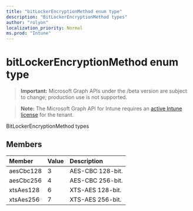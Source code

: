 ```yaml
---
title: "bitLockerEncryptionMethod enum type"
description: "BitLockerEncryptionMethod types"
author: "rolyon"
localization_priority: Normal
ms.prod: "Intune"
---
```


# bitLockerEncryptionMethod enum type

> **Important:** Microsoft Graph APIs under the /beta version are subject to change; production use is not supported.

> **Note:** The Microsoft Graph API for Intune requires an [active Intune license](https://go.microsoft.com/fwlink/?linkid=839381) for the tenant.

BitLockerEncryptionMethod types

## Members
|Member|Value|Description|
|:---|:---|:---|
|aesCbc128|3|AES-CBC 128-bit.|
|aesCbc256|4|AES-CBC 256-bit.|
|xtsAes128|6|XTS-AES 128-bit.|
|xtsAes256|7|XTS-AES 256-bit.|




